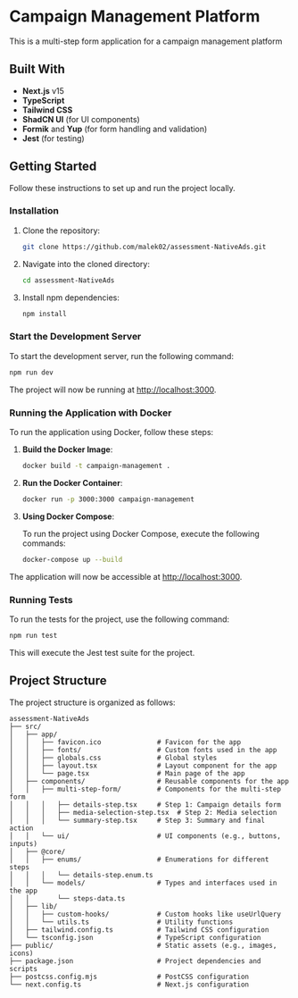 
# Campaign Management Platform

This is a multi-step form application for a campaign management platform 

## Built With

- **Next.js** v15
- **TypeScript**
- **Tailwind CSS**
- **ShadCN UI** (for UI components)
- **Formik** and **Yup** (for form handling and validation)
- **Jest** (for testing)

## Getting Started

Follow these instructions to set up and run the project locally.

### Installation

1. Clone the repository:

    ```bash
    git clone https://github.com/malek02/assessment-NativeAds.git
    ```

2. Navigate into the cloned directory:

    ```bash
    cd assessment-NativeAds
    ```

3. Install npm dependencies:

    ```bash
    npm install
    ```

### Start the Development Server

To start the development server, run the following command:

```bash
npm run dev
```

The project will now be running at [http://localhost:3000](http://localhost:3000).

### Running the Application with Docker

To run the application using Docker, follow these steps:

1. **Build the Docker Image**:

    ```bash
    docker build -t campaign-management .
    ```

2. **Run the Docker Container**:

    ```bash
    docker run -p 3000:3000 campaign-management
    ```

3. **Using Docker Compose**:

    To run the project using Docker Compose, execute the following commands:

    ```bash
    docker-compose up --build
    ```

The application will now be accessible at [http://localhost:3000](http://localhost:3000).

### Running Tests

To run the tests for the project, use the following command:

```bash
npm run test
```

This will execute the Jest test suite for the project.

## Project Structure

The project structure is organized as follows:

```
assessment-NativeAds
├── src/
│   ├── app/
│   │   ├── favicon.ico              # Favicon for the app
│   │   ├── fonts/                   # Custom fonts used in the app
│   │   ├── globals.css              # Global styles
│   │   ├── layout.tsx               # Layout component for the app
│   │   └── page.tsx                 # Main page of the app
│   ├── components/                  # Reusable components for the app
│   │   ├── multi-step-form/         # Components for the multi-step form
│   │   │   ├── details-step.tsx     # Step 1: Campaign details form
│   │   │   ├── media-selection-step.tsx  # Step 2: Media selection
│   │   │   └── summary-step.tsx     # Step 3: Summary and final action
│   │   └── ui/                      # UI components (e.g., buttons, inputs)
│   ├── @core/
│   │   ├── enums/                   # Enumerations for different steps
│   │   │   └── details-step.enum.ts
│   │   └── models/                  # Types and interfaces used in the app
│   │       └── steps-data.ts
│   ├── lib/
│   │   ├── custom-hooks/            # Custom hooks like useUrlQuery
│   │   └── utils.ts                 # Utility functions
│   ├── tailwind.config.ts           # Tailwind CSS configuration
│   └── tsconfig.json                # TypeScript configuration
├── public/                          # Static assets (e.g., images, icons)
├── package.json                     # Project dependencies and scripts
├── postcss.config.mjs               # PostCSS configuration
└── next.config.ts                   # Next.js configuration
```